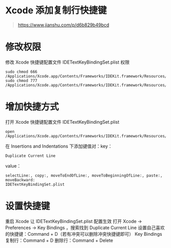 # Xcode 添加复制行快捷键
> https://www.jianshu.com/p/d6b829b49bcd

# 修改权限
修改 Xcode 快捷键配置文件 IDETextKeyBindingSet.plist 权限
```
sudo chmod 666 /Applications/Xcode.app/Contents/Frameworks/IDEKit.framework/Resources/IDETextKeyBindingSet.plist
sudo chmod 777 /Applications/Xcode.app/Contents/Frameworks/IDEKit.framework/Resources/
```

# 增加快捷方式

打开 Xcode 快捷键配置文件 IDETextKeyBindingSet.plist
```
open /Applications/Xcode.app/Contents/Frameworks/IDEKit.framework/Resources/IDETextKeyBindingSet.plist
```

在 Insertions and Indentations 下添加键值对：key：
```
Duplicate Current Line
```
value：
```
selectLine:, copy:, moveToEndOfLine:, moveToBeginningOfLine:, paste:, moveBackward:
IDETextKeyBindingSet.plist
```

# 设置快捷键
重启 Xcode 让 IDETextKeyBindingSet.plist 配置生效
打开 Xcode -> Preferences -> Key Bindings ，搜索找到 Duplicate Current Line
设置自己喜欢的快捷键：Command + D（若有冲突可以删除冲突快捷键即可）
Key Bindings
复制行：Command + D
删除行：Command + Delete